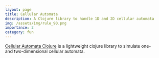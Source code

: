 ```yaml
---
layout: page
title: Cellular Automata
description: A Clojure library to handle 1D and 2D cellular automata
img: /assets/img/rule_90.png    
importance: 2
category: fun
---
```


[Cellular Automata Clojure](https://github.com/ryanboldi/cellular-automata-clojure) is a lightweight clojure library to simulate one- and two-dimensional cellular automata.